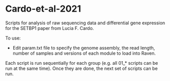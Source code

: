# Cardo-et-al-2021
Scripts for analysis of raw sequencing data and differential gene expression for the SETBP1 paper from Lucia F. Cardo. 


To use:

  - Edit param.txt file to specify the genome assembly, the read length, number of samples and versions of each module to load into Raven.

Each script is run sequentially for each group (e.g. all 01_* scripts can be run at the same time). Once they are done, the next set of scripts can be run.
